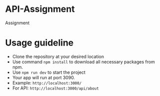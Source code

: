 # API-Assignment

Assignment

# Usage guideline

- Clone the repository at your desired location
- Use command `npm install` to download all necessary packages from npm.
- Use `npm run dev` to start the project
- Your app will run at port 3090.
- Example: `http://localhost:3000/`
- For API: `http://localhost:3000/api/about`
